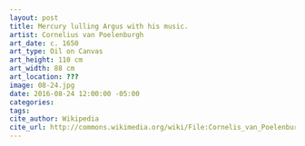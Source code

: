 ```yaml
---
layout: post
title: Mercury lulling Argus with his music.
artist: Cornelius van Poelenburgh
art_date: c. 1650
art_type: Oil on Canvas
art_height: 110 cm
art_width: 88 cm
art_location: ???
image: 08-24.jpg
date: 2016-08-24 12:00:00 -05:00
categories:
tags:
cite_author: Wikipedia
cite_url: http://commons.wikimedia.org/wiki/File:Cornelis_van_Poelenburch_(cirkel)_-_Mercury_wiegt_Argus_een_met_zijn_muziek.jpg
---
```

